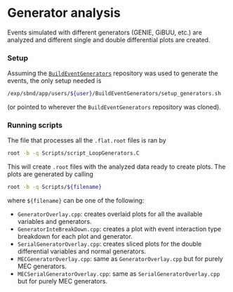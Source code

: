 # Generator analysis

Events simulated with different generators (GENIE, GiBUU, etc.) are analyzed and different single and double differential plots are created. 

### Setup

Assuming the [`BuildEventGenerators`](https://github.com/afropapp13/BuildEventGenerators) repository was used to generate the events, the only setup needed is

```bash
/exp/sbnd/app/users/${user}/BuildEventGenerators/setup_generators.sh
```

(or pointed to wherever the `BuildEventGenerators` repository was cloned).

### Running scripts

The file that processes all the `.flat.root` files is ran by 

```bash
root -b -q Scripts/script_LoopGenerators.C 
```

This will create `.root` files with the analyzed data ready to create plots. The plots are generated by calling 

```bash
root -b -q Scripts/${filename}
```

where `${filename}` can be one of the following:

- `GeneratorOverlay.cpp`: creates overlaid plots for all the available variables and generators.
- `GeneratorInteBreakDown.cpp`: creates a plot with event interaction type breakdown for each plot and generator.
- `SerialGeneratorOverlay.cpp`: creates sliced plots for the double differential variables and normal generators.
- `MECGeneratorOverlay.cpp`: same as `GeneratorOverlay.cpp` but for purely MEC generators.
- `MECSerialGeneratorOverlay.cpp`: same as `SerialGeneratorOverlay.cpp` but for purely MEC generators.